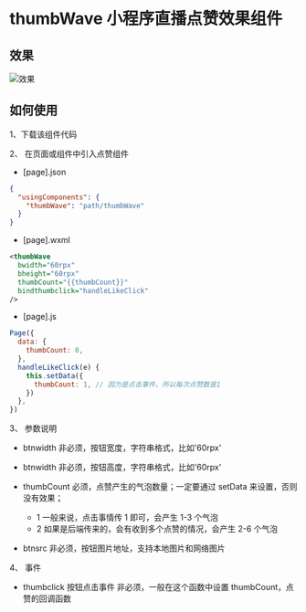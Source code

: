 # thumbWave 小程序直播点赞效果组件

## 效果

![效果]('./images/thumbwave.gif')

## 如何使用

1、下载该组件代码

2、 在页面或组件中引入点赞组件

- [page].json

```json
{
  "usingComponents": {
    "thumbWave": "path/thumbWave"
  }
}
```

- [page].wxml

```xml
<thumbWave
  bwidth="60rpx"
  bheight="60rpx"
  thumbCount="{{thumbCount}}"
  bindthumbclick="handleLikeClick"
/>
```

- [page].js

```js
Page({
  data: {
    thumbCount: 0,
  },
  handleLikeClick(e) {
    this.setData({
      thumbCount: 1, // 因为是点击事件，所以每次点赞数是1
    })
  },
})
```

3、 参数说明

- btnwidth 非必须，按钮宽度，字符串格式，比如'60rpx'

- btnwidth 非必须，按钮高度，字符串格式，比如'60rpx'

- thumbCount 必须，点赞产生的气泡数量；一定要通过 setData 来设置，否则没有效果；

  - 1 一般来说，点击事情传 1 即可，会产生 1-3 个气泡
  - 2 如果是后端传来的，会有收到多个点赞的情况，会产生 2-6 个气泡

- btnsrc 非必须，按钮图片地址，支持本地图片和网络图片

4、 事件

- thumbclick 按钮点击事件 非必须，一般在这个函数中设置 thumbCount，点赞的回调函数
